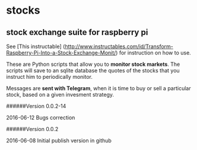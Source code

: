 # stocks
## stock exchange suite for raspberry pi

See [This instructable] (http://www.instructables.com/id/Transform-Raspberry-Pi-Into-a-Stock-Exchange-Monit/) for instruction on how to use.

These are Python scripts that allow you to **monitor stock markets**.
The scripts will save to an sqlite database the quotes of the stocks that you instruct him to periodically monitor.

Messages are **sent with Telegram**, when it is time to buy or sell a particular stock, based on a given invesment strategy.

######Version 0.0.2-14 

2016-06-12
Bugs correction

######Version 0.0.2 

2016-06-08
Initial publish version in github
